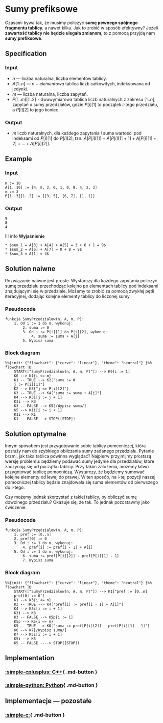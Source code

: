 # Sumy prefiksowe

Czasami bywa tak, że musimy policzyć **sumę pewnego spójnego fragmentu tablicy**, a nawet kilku. Jak to zrobić w sposób efektywny? Jeżeli **zawartość tablicy nie będzie ulegała zmianom**, to z pomocą przyjdą nam **sumy prefiksowe**.

## Specification

### Input

* $n$ — liczba naturalna, liczba elementów tablicy.
* $A[1..n]$ — $n-elementowa$ tablica liczb całkowitych, indeksowana od jedynki.
* $m$ — liczba naturalna, liczba zapytań.
* $P[1..m][1..2]$ - dwuwymiarowa tablica liczb naturalnych z zakresu $[1..n]$, zapytań o sumy przedziałów, gdzie $P[i][1]$ to początek $i$-tego przedziału, a $P[i][2]$ to jego koniec.

### Output

* $m$ liczb naturalnych, dla każdego zapytania $i$ suma wartości pod indeksami od $P[i][1]$ do $P[i][2]$, tzn. $A[P[i][1]] + A[P[i][1] + 1] + A[P[i][1] + 2] + ... + A[P[i][2]]$.

## Example

### Input

```
n := 10
A[1..10] := [4, 8, 2, 6, 1, 0, 8, 4, 2, 3]
m := 3
P[1..3][1..2] := [[3, 5], [6, 7], [1, 1]]
```

### Output

```
9
8
4
```

!!! info
	**Wyjaśnienie**
	
	* $sum_1 = A[3] + A[4] + A[5] = 2 + 6 + 1 = 9$
	* $sum_2 = A[6] + A[7] = 0 + 8 = 8$
	* $sum_3 = A[1] = 4$

## Solution naiwne

Rozwiązanie naiwne jest proste. Wystarczy dla każdego zapytania policzyć sumę przedziału przechodząc kolejno po elementach tablicy pod indeksami znajdującymi się w przedziale. Możemy to zrobić za pomocą zwykłej pętli iteracyjnej, dodając kolejne elementy tablicy do liczonej sumy.

### Pseudocode

```
funkcja SumyPrzedzialow(n, A, m, P):
    1. Od i := 1 do m, wykonuj:
        2. suma := 0
        3. Od j := P[i][1] do P[i][2], wykonuj:
            4. suma := suma + A[j]
        5. Wypisz suma
```

### Block diagram

```mermaid
%%{init: {"flowchart": {"curve": "linear"}, "theme": "neutral"} }%%
flowchart TD
	START(["SumyPrzedzialow(n, A, m, P)"]) --> K0[i := 1]
	K0 --> K1{i <= m}
	K1 -- TRUE --> K2["suma := 0
    j := P[i][1]"]
	K2 --> K3{"j <= P[i][2]"}
	K3 -- TRUE --> K4["suma := suma + A[j]"]
	K4 --> K3i[j := j + 1]
	K3i --> K3
	K3 -- FALSE --> K5[/Wypisz suma/]
	K5 --> K1i[i := i + 1]
	K1i --> K1
	K1 -- FALSE --> STOP([STOP])
```

## Solution optymalne

Innym sposobem jest przygotowanie sobie tablicy pomocniczej, która posłuży nam do szybkiego obliczania sumy zadanego przedziału. Pytanie brzmi, jak taka tablica powinna wyglądać? Najpierw przyjmijmy prostszą wersję problemu: będziemy podawać sumy jedynie dla przedziałów, które zaczynają się od początku tablicy. Przy takim założeniu, możemy łatwo przygotować tablicę pomocniczą. Wystarczy, że będziemy sumować kolejne elementy od lewej do prawej. W ten sposób, na i-tej pozycji naszej pomocniczej tablicy będzie znajdowała się suma elementów od pierwszego do i-tego.

Czy możemy jednak skorzystać z takiej tablicy, by obliczyć sumę dowolnego przedziału? Okazuje się, że tak. To jednak pozostawmy jako ćwiczenie.

### Pseudocode

```
funkcja SumyPrzedzialow(n, A, m, P):
    1. pref := [0..n]
    2. pref[0] := 0
    3. Od i := 1 do n, wykonuj:
        4. pref[i] := pref[i - 1] + A[i]
    5. Od i := 1 do m, wykonuj:
        6. suma := pref[P[i][2]] - pref[P[i][1] - 1]
        7. Wypisz suma
```

### Block diagram

```mermaid
%%{init: {"flowchart": {"curve": "linear"}, "theme": "neutral"} }%%
flowchart TD
	START(["SumyPrzedzialow(n, A, m, P)"]) --> K1["pref := [0..n]
    pref[0] := 0"]
	K1 --> K3{i <= n}
	K3 -- TRUE --> K4["pref[i] := pref[i - 1] + A[i]"]
    K4 --> K3i[i := i + 1]
    K3i --> K3
    K3 -- FALSE --> K5p[i := 1]
    K5p --> K5{i <= m}
    K5 -- TRUE --> K6["suma := pref[P[i][2]] - pref[P[i][1] - 1]"]
    K6 --> K7[/Wypisz suma/]
    K7 --> K5i[i := i + 1]
    K5i --> K5
    K5 -- FALSE ----> STOP([STOP])
```

## Implementation

### [:simple-cplusplus: C++](../../programming/c++/algorithms/searching/prefix-sum.md){ .md-button }

### [:simple-python: Python](../../programming/python/algorithms/searching/prefix-sum.md){ .md-button }

## Implementacje — pozostałe

### [:simple-c:](../../programming/c/algorithms/searching/prefix-sum.md){ .md-button }
